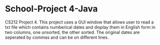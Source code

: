 # School-Project 4-Java
CS212 Project 4. This project uses a GUI window that allows user to read a txt file which contains numberical dates and display them in English form in two columns, one unsorted, the other sorted. The original dates are seperated by commas and can be on different lines.
